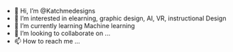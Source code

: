 - 👋 Hi, I’m @Katchmedesigns
- 👀 I’m interested in elearning, graphic design, AI, VR, instructional Design
- 🌱 I’m currently learning Machine learning
- 💞️ I’m looking to collaborate on ...
- 📫 How to reach me ...

<!---
Katchmedesigns/Katchmedesigns is a ✨ special ✨ repository because its `README.md` (this file) appears on your GitHub profile.
You can click the Preview link to take a look at your changes.
--->
